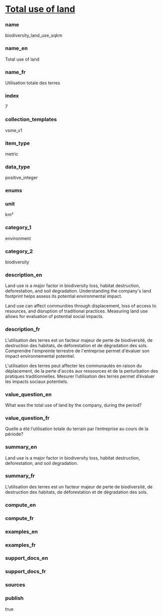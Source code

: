 
# [Total use of land](#biodiversity_land_use_sqkm)

### name

biodiversity_land_use_sqkm

### name_en

Total use of land

### name_fr

Utilisation totale des terres

### index

7

### collection_templates

vsme_v1

### item_type

metric

### data_type

positive_integer

### enums



### unit

km²

### category_1

environment

### category_2

biodiversity

### description_en

Land use is a major factor in biodiversity loss, habitat destruction, deforestation, and soil
degradation. Understanding the company's land footprint helps assess its potential environmental
impact.

Land use can affect communities through displacement, loss of access to resources, and disruption
of traditional practices. Measuring land use allows for evaluation of potential social impacts.

### description_fr

L’utilisation des terres est un facteur majeur de perte de biodiversité, de destruction des
habitats, de déforestation et de dégradation des sols. Comprendre l'empreinte terrestre de
l'entreprise permet d'évaluer son impact environnemental potentiel.

L'utilisation des terres peut affecter les communautés en raison du déplacement, de la perte
d'accès aux ressources et de la perturbation des pratiques traditionnelles. Mesurer l’utilisation
des terres permet d’évaluer les impacts sociaux potentiels.

### value_question_en

What was the total use of land by the company, during the period?

### value_question_fr

Quelle a été l’utilisation totale du terrain par l’entreprise au cours de la période?

### summary_en

Land use is a major factor in biodiversity loss, habitat destruction, deforestation, and soil
degradation.

### summary_fr

L’utilisation des terres est un facteur majeur de perte de biodiversité, de destruction des
habitats, de déforestation et de dégradation des sols.

### compute_en



### compute_fr



### examples_en



### examples_fr



### support_docs_en



### support_docs_fr



### sources


### publish

true

